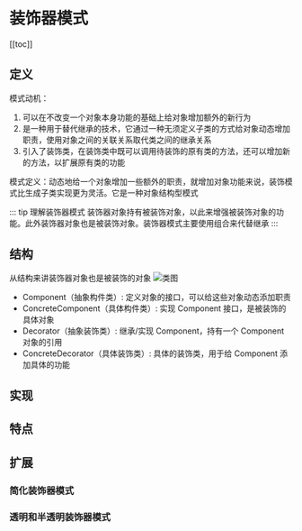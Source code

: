 # 装饰器模式

[[toc]]

## 定义

模式动机：

1. 可以在不改变一个对象本身功能的基础上给对象增加额外的新行为
2. 是一种用于替代继承的技术，它通过一种无须定义子类的方式给对象动态增加职责，使用对象之间的关联关系取代类之间的继承关系
3. 引入了装饰类，在装饰类中既可以调用待装饰的原有类的方法，还可以增加新的方法，以扩展原有类的功能

模式定义：动态地给一个对象增加一些额外的职责，就增加对象功能来说，装饰模式比生成子类实现更为灵活。它是一种对象结构型模式

::: tip 理解装饰器模式
装饰器对象持有被装饰对象，以此来增强被装饰对象的功能。此外装饰器对象也是被装饰对象。装饰器模式主要使用组合来代替继承
:::

## 结构

从结构来讲装饰器对象也是被装饰的对象
![类图](https://image-bucket-1307756649.cos.ap-chengdu.myqcloud.com/image/20250711221328381.png)

- Component（抽象构件类）: 定义对象的接口，可以给这些对象动态添加职责
- ConcreteComponent（具体构件类）: 实现 Component 接口，是被装饰的具体对象
- Decorator（抽象装饰类）: 继承/实现 Component，持有一个 Component 对象的引用
- ConcreteDecorator（具体装饰类）: 具体的装饰类，用于给 Component 添加具体的功能

## 实现

## 特点

## 扩展

### 简化装饰器模式

### 透明和半透明装饰器模式
